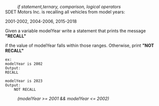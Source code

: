 <div class="hint" title="Practice topics">
  <i style="padding-left: 40px;">if statement,ternary, comparison, logical operators</i>
</div>
 SDET Motors Inc. is recalling all vehicles from model years:

2001-2002,
2004-2006,
2015-2018

Given a variable modelYear write a statement that prints the message **"RECALL"**

if the value of modelYear falls within those ranges. Otherwise, print **"NOT RECALL"**

    ex:
    modelYear is 2002
    Output:
    RECALL

    modelYear is 2023
    Output:
        NOT RECALL
<div class="hint">
  <i style="padding-left: 40px;">(modelYear >= 2001 && modelYear <= 2002)</i>
</div>
